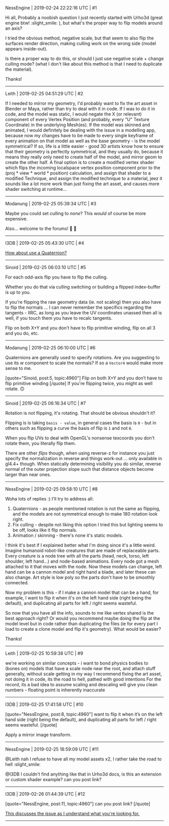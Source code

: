 NessEngine | 2019-02-24 22:22:16 UTC | #1

Hi all,
Probably a noobish question I just recently started with Urho3d (great engine btw! :slight_smile: ), but what's the proper way to flip models around an axis?

I tried the obvious method, negative scale, but that seem to also flip the surfaces render direction, making culling work on the wrong side (model appears inside-out).

Is there a proper way to do this, or should I just use negative scale + change culling mode? (what I don't like about this method is that I need to duplicate the material).

Thanks!

-------------------------

Leith | 2019-02-25 04:51:29 UTC | #2

If I needed to mirror my geometry, I'd probably want to fix the art asset in Blender or Maya, rather than try to deal with it in code.
If I was to do it in code, and the model was static, I would negate the X (or relevant) component of every Vertex Position (and probably, every "U" Texture Coordinate) in the underlying Mesh(es).
If the model was skinned and animated, I would definitely be dealing with the issue in a modelling app, because now my changes have to be made to every single keyframe of every animation on that model as well as the base geometry - is the model symmetrical? If so, life is a little easier - good 3D artists know how to ensure that their geometry is perfectly symmetrical, and they usually do, because it means they really only need to create half of the model, and mirror geom to create the other half.
A final option is to create a modified vertex shader which flips the incoming localspace vertex position component prior to the (proj * view * world * position) calculation, and assign that shader to a modified Technique, and assign the modified technique to a material, jeez it sounds like a lot more work than just fixing the art asset, and causes more shader switching at runtime...

-------------------------

Modanung | 2019-02-25 05:39:34 UTC | #3

Maybe you could set culling to _none_? This _would_ of course be more expensive.

Also... welcome to the forums! :confetti_ball: :slightly_smiling_face:

-------------------------

I3DB | 2019-02-25 05:43:30 UTC | #4

[How about use a Quaternion?](https://discourse.urho3d.io/t/how-to-set-rotation-and-position-using-quaternion-functions-in-urho3d/4507)

-------------------------

Sinoid | 2019-02-25 06:03:10 UTC | #5

For each odd-axis flip you have to flip the culling.

Whether you do that via culling switching or building a flipped index-buffer is up to you.

If you're flipping the raw geometry data (ie. not scaling) then you also have to flip the normals ... I can never remember the specifics regarding the tangents - IIRC, as long as you leave the UV coordinates unassed then all is well, if you touch them you have to recalc tangents.

Flip on both X+Y and you don't have to flip primitive winding, flip on all 3 and you do, etc.

-------------------------

Modanung | 2019-02-25 06:10:00 UTC | #6

Quaternions are generally used to specify rotations. Are you suggesting to use its _w_ component to scale the normals? If so a `Vector4` would make more sense to me.

[quote="Sinoid, post:5, topic:4960"]
Flip on both X+Y and you don’t have to flip primitive winding
[/quote]
If you're flipping twice, you might as well rotate. :upside_down_face:

-------------------------

Sinoid | 2019-02-25 06:16:34 UTC | #7

Rotation is not flipping, it's rotating. That should be obvious shouldn't it?

Flipping is is taking `basis - value`, in general cases the basis is `0` - but in others such as flipping a curve the basis of flip is `1` and not `0`.

When you flip UVs to deal with OpenGL's nonsense texcoords you don't rotate them, you literally flip them.

There are other *flips* though, when using reverse-z for instance you just specify the normalization in reverse and things work-out ... only available in gl4.4+ though. When statically determining visibility you do similar, reverse normal of the outer projection slope such that distance objects become larger than near ones.

-------------------------

NessEngine | 2019-02-25 09:58:10 UTC | #8

Woha lots of replies :) I'll try to address all:

1. Quaternions - as people mentioned rotation is not the same as flipping, and the models are not symmetrical enough to make 180 rotation look right.
2. Fix culling - despite not liking this option I tried this but lighting seems to be off, looks like it flip normals.
3. Animation / skinning - there's none it's static models.

I think it's best if I explained better what I'm doing since it's a little weird. Imagine humanoid robot-like creatures that are made of replaceable parts. Every creature is a node tree with all the parts (head, neck, torso, left shoulder, left hand...) and node-based animations. Every node got a mesh attached to it that moves with the node. Now these models can change, left hand can be a cannon model and right hand a blade, and later these can also change. Art style is low poly so the parts don't have to be smoothly connected.

Now my problem is this - if I make a cannon model that can be a hand, for example, I want to flip it when it's on the left hand side (right being the default), and duplicating all parts for left / right seems wasteful.

So now that you have all the info, sounds to me like vertex shared is the best approach right? Or would you recommend maybe doing the flip at the model level but in code rather than duplicating the files (ie for every part I load to create a clone model and flip it's geometry). What would be easier?

Thanks!

-------------------------

Leith | 2019-02-25 10:59:38 UTC | #9

we're working on similar concepts - i want to bond physics bodies to (bones on) models that have a scale node near the root, and attach stuff generally, without scale getting in my way
I recommend fixing the art asset, not doing it in code, its the road to hell, pathed with good intentions
For the record, its a bad idea to assume scaling and descaling will give you clean numbers - floating point is inherently inaccurate

-------------------------

I3DB | 2019-02-25 17:41:58 UTC | #10

[quote="NessEngine, post:8, topic:4960"]
want to flip it when it’s on the left hand side (right being the default), and duplicating all parts for left / right seems wasteful.
[/quote]

Apply a mirror image transform.

-------------------------

NessEngine | 2019-02-25 18:59:09 UTC | #11

@Leith nah I refuse to have all my model assets x2, I rather take the road to hell :slight_smile:

@I3DB I couldn't find anything like that in Urho3d docs, is this an extension or custom shader example? can you post link?

-------------------------

I3DB | 2019-02-26 01:44:39 UTC | #12

[quote="NessEngine, post:11, topic:4960"]
can you post link?
[/quote]

[This discusses the issue as I understand what you're looking for.](https://gamedev.stackexchange.com/questions/149062/how-to-mirror-reflect-flip-a-4d-transformation-matrix)

-------------------------

